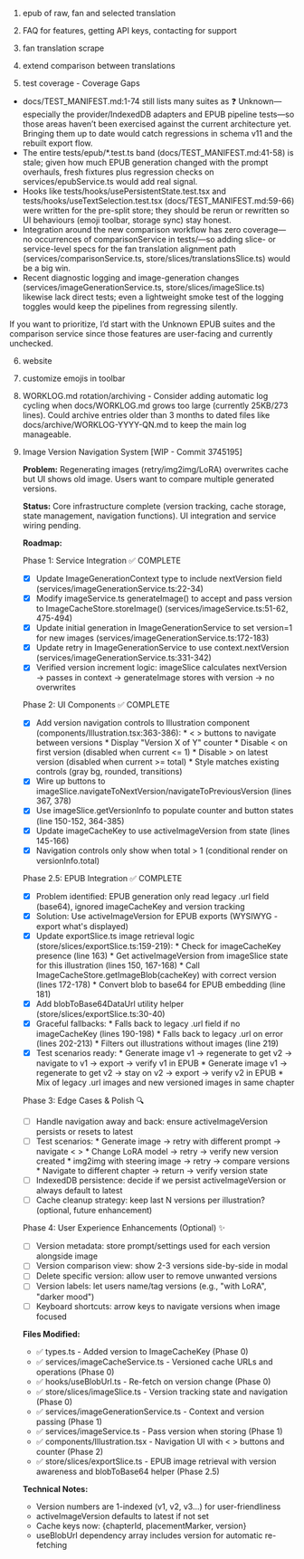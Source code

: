 1) epub of raw, fan and selected translation

2) FAQ for features, getting API keys, contacting for support

3) fan translation scrape

4) extend comparison between translations

5) test coverage - Coverage Gaps

  - docs/TEST_MANIFEST.md:1-74 still lists many suites as ❓ Unknown—especially the provider/IndexedDB adapters and EPUB pipeline tests—so those areas
    haven’t been exercised against the current architecture yet. Bringing them up to date would catch regressions in schema v11 and the rebuilt export
    flow.
  - The entire tests/epub/*.test.ts band (docs/TEST_MANIFEST.md:41-58) is stale; given how much EPUB generation changed with the prompt overhauls,
    fresh fixtures plus regression checks on services/epubService.ts would add real signal.
  - Hooks like tests/hooks/usePersistentState.test.tsx and tests/hooks/useTextSelection.test.tsx (docs/TEST_MANIFEST.md:59-66) were written for the
    pre-split store; they should be rerun or rewritten so UI behaviours (emoji toolbar, storage sync) stay honest.
  - Integration around the new comparison workflow has zero coverage—no occurrences of comparisonService in tests/—so adding slice- or service-level
    specs for the fan translation alignment path (services/comparisonService.ts, store/slices/translationsSlice.ts) would be a big win.
  - Recent diagnostic logging and image-generation changes (services/imageGenerationService.ts, store/slices/imageSlice.ts) likewise lack direct
    tests; even a lightweight smoke test of the logging toggles would keep the pipelines from regressing silently.

  If you want to prioritize, I’d start with the Unknown EPUB suites and the comparison service since those features are user-facing and currently
  unchecked.

6) website

7) customize emojis in toolbar

8) WORKLOG.md rotation/archiving - Consider adding automatic log cycling when docs/WORKLOG.md grows too large (currently 25KB/273 lines). Could archive entries older than 3 months to dated files like docs/archive/WORKLOG-YYYY-QN.md to keep the main log manageable.

9) Image Version Navigation System [WIP - Commit 3745195]

   **Problem:** Regenerating images (retry/img2img/LoRA) overwrites cache but UI shows old image. Users want to compare multiple generated versions.

   **Status:** Core infrastructure complete (version tracking, cache storage, state management, navigation functions). UI integration and service wiring pending.

   **Roadmap:**

   Phase 1: Service Integration ✅ COMPLETE
   - [x] Update ImageGenerationContext type to include nextVersion field (services/imageGenerationService.ts:22-34)
   - [x] Modify imageService.ts generateImage() to accept and pass version to ImageCacheStore.storeImage() (services/imageService.ts:51-62, 475-494)
   - [x] Update initial generation in ImageGenerationService to set version=1 for new images (services/imageGenerationService.ts:172-183)
   - [x] Update retry in ImageGenerationService to use context.nextVersion (services/imageGenerationService.ts:331-342)
   - [x] Verified version increment logic: imageSlice calculates nextVersion → passes in context → generateImage stores with version → no overwrites

   Phase 2: UI Components ✅ COMPLETE
   - [x] Add version navigation controls to Illustration component (components/Illustration.tsx:363-386):
         * < > buttons to navigate between versions
         * Display "Version X of Y" counter
         * Disable < on first version (disabled when current <= 1)
         * Disable > on latest version (disabled when current >= total)
         * Style matches existing controls (gray bg, rounded, transitions)
   - [x] Wire up buttons to imageSlice.navigateToNextVersion/navigateToPreviousVersion (lines 367, 378)
   - [x] Use imageSlice.getVersionInfo to populate counter and button states (line 150-152, 364-385)
   - [x] Update imageCacheKey to use activeImageVersion from state (lines 145-166)
   - [x] Navigation controls only show when total > 1 (conditional render on versionInfo.total)

   Phase 2.5: EPUB Integration ✅ COMPLETE
   - [x] Problem identified: EPUB generation only read legacy .url field (base64), ignored imageCacheKey and version tracking
   - [x] Solution: Use activeImageVersion for EPUB exports (WYSIWYG - export what's displayed)
   - [x] Update exportSlice.ts image retrieval logic (store/slices/exportSlice.ts:159-219):
         * Check for imageCacheKey presence (line 163)
         * Get activeImageVersion from imageSlice state for this illustration (lines 150, 167-168)
         * Call ImageCacheStore.getImageBlob(cacheKey) with correct version (lines 172-178)
         * Convert blob to base64 for EPUB embedding (line 181)
   - [x] Add blobToBase64DataUrl utility helper (store/slices/exportSlice.ts:30-40)
   - [x] Graceful fallbacks:
         * Falls back to legacy .url field if no imageCacheKey (lines 190-198)
         * Falls back to legacy .url on error (lines 202-213)
         * Filters out illustrations without images (line 219)
   - [x] Test scenarios ready:
         * Generate image v1 → regenerate to get v2 → navigate to v1 → export → verify v1 in EPUB
         * Generate image v1 → regenerate to get v2 → stay on v2 → export → verify v2 in EPUB
         * Mix of legacy .url images and new versioned images in same chapter

   Phase 3: Edge Cases & Polish 🔍
   - [ ] Handle navigation away and back: ensure activeImageVersion persists or resets to latest
   - [ ] Test scenarios:
         * Generate image → retry with different prompt → navigate < >
         * Change LoRA model → retry → verify new version created
         * img2img with steering image → retry → compare versions
         * Navigate to different chapter → return → verify version state
   - [ ] IndexedDB persistence: decide if we persist activeImageVersion or always default to latest
   - [ ] Cache cleanup strategy: keep last N versions per illustration? (optional, future enhancement)

   Phase 4: User Experience Enhancements (Optional) ✨
   - [ ] Version metadata: store prompt/settings used for each version alongside image
   - [ ] Version comparison view: show 2-3 versions side-by-side in modal
   - [ ] Delete specific version: allow user to remove unwanted versions
   - [ ] Version labels: let users name/tag versions (e.g., "with LoRA", "darker mood")
   - [ ] Keyboard shortcuts: arrow keys to navigate versions when image focused

   **Files Modified:**
   - ✅ types.ts - Added version to ImageCacheKey (Phase 0)
   - ✅ services/imageCacheService.ts - Versioned cache URLs and operations (Phase 0)
   - ✅ hooks/useBlobUrl.ts - Re-fetch on version change (Phase 0)
   - ✅ store/slices/imageSlice.ts - Version tracking state and navigation (Phase 0)
   - ✅ services/imageGenerationService.ts - Context and version passing (Phase 1)
   - ✅ services/imageService.ts - Pass version when storing (Phase 1)
   - ✅ components/Illustration.tsx - Navigation UI with < > buttons and counter (Phase 2)
   - ✅ store/slices/exportSlice.ts - EPUB image retrieval with version awareness and blobToBase64 helper (Phase 2.5)

   **Technical Notes:**
   - Version numbers are 1-indexed (v1, v2, v3...) for user-friendliness
   - activeImageVersion defaults to latest if not set
   - Cache keys now: {chapterId, placementMarker, version}
   - useBlobUrl dependency array includes version for automatic re-fetching